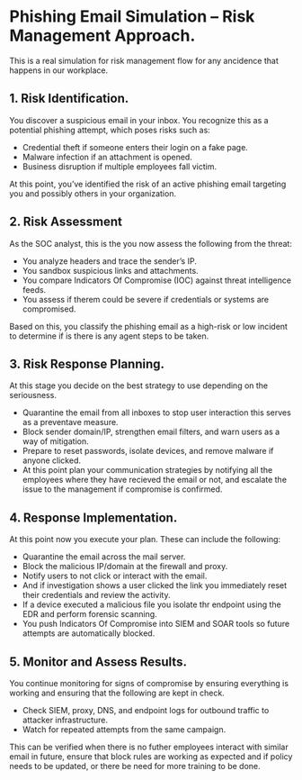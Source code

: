 # Phishing Email Simulation – Risk Management Approach. 

This is a real simulation for risk management flow for any ancidence that happens in our workplace.

## 1. Risk Identification. 

You discover a suspicious email in your inbox. You recognize this as a potential phishing attempt, which poses risks such as:  

- Credential theft if someone enters their login on a fake page.  
- Malware infection if an attachment is opened.  
- Business disruption if multiple employees fall victim.  

At this point, you’ve identified the risk of an active phishing email targeting you and possibly others in your organization.  

## 2. Risk Assessment

As the SOC analyst, this is the you now assess the following from the threat:    

- You analyze headers and trace the sender’s IP.  
- You sandbox suspicious links and attachments.  
- You compare Indicators Of Compromise (IOC) against threat intelligence feeds.    
- You assess if therem could be severe if credentials or systems are compromised.   

Based on this, you classify the phishing email as a high-risk or low incident to determine if is there is any agent steps to be taken.   

## 3. Risk Response Planning. 

At this stage you decide on the best strategy to use depending on the seriousness. 

- Quarantine the email from all inboxes to stop user interaction this serves as a preventave measure.
- Block sender domain/IP, strengthen email filters, and warn users as a way of mitigation.
- Prepare to reset passwords, isolate devices, and remove malware if anyone clicked.
- At this point plan your communication strategies by notifying all the employees where they have recieved the email or not, and escalate the issue to the management if compromise is confirmed. 

## 4. Response Implementation.  

At this point now you execute your plan. These can include the following:

- Quarantine the email across the mail server.  
- Block the malicious IP/domain at the firewall and proxy.   
- Notify users to not click or interact with the email.   
- And if investigation shows a user clicked the link you immediately reset their credentials and review the activity.  
- If a device executed a malicious file you isolate thr endpoint using the EDR and perform forensic scanning.    
- You push Indicators Of Compromise into SIEM and SOAR tools so future attempts are automatically blocked.    

## 5. Monitor and Assess Results. 

You continue monitoring for signs of compromise by ensuring everything is working and ensuring that the following are kept in check.  

- Check SIEM, proxy, DNS, and endpoint logs for outbound traffic to attacker infrastructure.  
- Watch for repeated attempts from the same campaign.  

This can be verified when there is no futher employees interact with similar email in future, ensure that block rules are working as expected and if policy needs to be updated, or there be need for more training to be done. 



